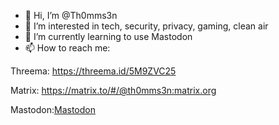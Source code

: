 - 👋 Hi, I’m @Th0mms3n
- 👀 I’m interested in tech, security, privacy, gaming, clean air
- 🌱 I’m currently learning to use Mastodon
- 📫 How to reach me:

Threema: https://threema.id/5M9ZVC25

Matrix: https://matrix.to/#/@th0mms3n:matrix.org

Mastodon:<a rel="me" href="https://zeroes.ca/@Th0mms3n">Mastodon</a>

<!---
Th0mms3n/Th0mms3n is a ✨ special ✨ repository because its `README.md` (this file) appears on your GitHub profile.
You can click the Preview link to take a look at your changes.
--->


